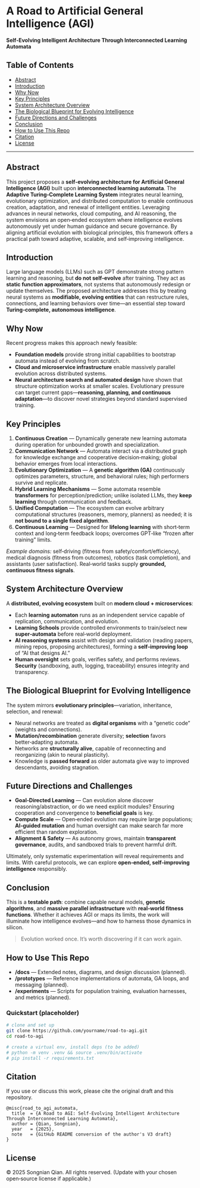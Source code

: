 # A Road to Artificial General Intelligence (AGI)
**Self‑Evolving Intelligent Architecture Through Interconnected Learning Automata**

## Table of Contents
- [Abstract](#abstract)
- [Introduction](#introduction)
- [Why Now](#why-now)
- [Key Principles](#key-principles)
- [System Architecture Overview](#system-architecture-overview)
- [The Biological Blueprint for Evolving Intelligence](#the-biological-blueprint-for-evolving-intelligence)
- [Future Directions and Challenges](#future-directions-and-challenges)
- [Conclusion](#conclusion)
- [How to Use This Repo](#how-to-use-this-repo)
- [Citation](#citation)
- [License](#license)

---

## Abstract
This project proposes a **self‑evolving architecture for Artificial General Intelligence (AGI)** built upon **interconnected learning automata**. The **Adaptive Turing‑Complete Learning System** integrates neural learning, evolutionary optimization, and distributed computation to enable continuous creation, adaptation, and renewal of intelligent entities. Leveraging advances in neural networks, cloud computing, and AI reasoning, the system envisions an open‑ended ecosystem where intelligence evolves autonomously yet under human guidance and secure governance. By aligning artificial evolution with biological principles, this framework offers a practical path toward adaptive, scalable, and self‑improving intelligence.

## Introduction
Large language models (LLMs) such as GPT demonstrate strong pattern learning and reasoning, but **do not self‑evolve** after training. They act as **static function approximators**, not systems that autonomously redesign or update themselves. The proposed architecture addresses this by treating neural systems as **modifiable, evolving entities** that can restructure rules, connections, and learning behaviors over time—an essential step toward **Turing‑complete, autonomous intelligence**.

## Why Now
Recent progress makes this approach newly feasible:
- **Foundation models** provide strong initial capabilities to bootstrap automata instead of evolving from scratch.
- **Cloud and microservice infrastructure** enable massively parallel evolution across distributed systems.
- **Neural architecture search and automated design** have shown that structure optimization works at smaller scales.
Evolutionary pressure can target current gaps—**reasoning, planning, and continuous adaptation**—to discover novel strategies beyond standard supervised training.

## Key Principles
1. **Continuous Creation** — Dynamically generate new learning automata during operation for unbounded growth and specialization.  
2. **Communication Network** — Automata interact via a distributed graph for knowledge exchange and cooperative decision‑making; global behavior emerges from local interactions.  
3. **Evolutionary Optimization** — A **genetic algorithm (GA)** continuously optimizes parameters, structure, and behavioral rules; high performers survive and replicate.  
4. **Hybrid Learning Mechanisms** — Some automata resemble **transformers** for perception/prediction; unlike isolated LLMs, they **keep learning** through communication and feedback.  
5. **Unified Computation** — The ecosystem can evolve arbitrary computational structures (reasoners, memory, planners) as needed; it is **not bound to a single fixed algorithm**.  
6. **Continuous Learning** — Designed for **lifelong learning** with short‑term context and long‑term feedback loops; overcomes GPT‑like “frozen after training” limits.

*Example domains:* self‑driving (fitness from safety/comfort/efficiency), medical diagnosis (fitness from outcomes), robotics (task completion), and assistants (user satisfaction). Real‑world tasks supply **grounded, continuous fitness signals**.

## System Architecture Overview
A **distributed, evolving ecosystem** built on **modern cloud + microservices**:
- Each **learning automaton** runs as an independent service capable of replication, communication, and evolution.
- **Learning Schools** provide controlled environments to train/select new **super‑automata** before real‑world deployment.
- **AI reasoning systems** assist with design and validation (reading papers, mining repos, proposing architectures), forming a **self‑improving loop** of “AI that designs AI.”
- **Human oversight** sets goals, verifies safety, and performs reviews. **Security** (sandboxing, auth, logging, traceability) ensures integrity and transparency.

## The Biological Blueprint for Evolving Intelligence
The system mirrors **evolutionary principles**—variation, inheritance, selection, and renewal:
- Neural networks are treated as **digital organisms** with a “genetic code” (weights and connections).  
- **Mutation/recombination** generate diversity; **selection** favors better‑adapting automata.  
- Networks are **structurally alive**, capable of reconnecting and reorganizing (akin to neural plasticity).  
- Knowledge is **passed forward** as older automata give way to improved descendants, avoiding stagnation.

## Future Directions and Challenges
- **Goal‑Directed Learning** — Can evolution alone discover reasoning/abstraction, or do we need explicit modules? Ensuring cooperation and convergence to **beneficial goals** is key.  
- **Compute Scale** — Open‑ended evolution may require large populations; **AI‑guided mutation** and human oversight can make search far more efficient than random exploration.  
- **Alignment & Safety** — As autonomy grows, maintain **transparent governance**, audits, and sandboxed trials to prevent harmful drift.

Ultimately, only systematic experimentation will reveal requirements and limits. With careful protocols, we can explore **open‑ended, self‑improving intelligence** responsibly.

## Conclusion
This is a **testable path**: combine capable neural models, **genetic algorithms**, and **massive parallel infrastructure** with **real‑world fitness functions**. Whether it achieves AGI or maps its limits, the work will illuminate how intelligence evolves—and how to harness those dynamics in silicon.

> Evolution worked once. It’s worth discovering if it can work again.

## How to Use This Repo
- **/docs** — Extended notes, diagrams, and design discussion (planned).  
- **/prototypes** — Reference implementations of automata, GA loops, and messaging (planned).  
- **/experiments** — Scripts for population training, evaluation harnesses, and metrics (planned).  

### Quickstart (placeholder)
```bash
# clone and set up
git clone https://github.com/yourname/road-to-agi.git
cd road-to-agi

# create a virtual env, install deps (to be added)
# python -m venv .venv && source .venv/bin/activate
# pip install -r requirements.txt
```

## Citation
If you use or discuss this work, please cite the original draft and this repository.

```
@misc{road_to_agi_automata,
  title  = {A Road to AGI: Self-Evolving Intelligent Architecture Through Interconnected Learning Automata},
  author = {Qian, Songnian},
  year   = {2025},
  note   = {GitHub README conversion of the author's V3 draft}
}
```

## License
© 2025 Songnian Qian. All rights reserved. (Update with your chosen open‑source license if applicable.)
